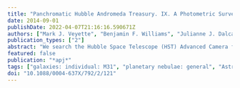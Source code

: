 ```yaml
---
title: "Panchromatic Hubble Andromeda Treasury. IX. A Photometric Survey of Planetary Nebulae in M31"
date: 2014-09-01
publishDate: 2022-04-07T21:16:16.590671Z
authors: ["Mark J. Veyette", "Benjamin F. Williams", "Julianne J. Dalcanton", "Bruce Balick", "Nelson Caldwell", "Morgan Fouesneau", "Léo Girardi", "Karl D. Gordon", "Jason Kalirai", "Philip Rosenfield", "Anil C. Seth"]
publication_types: ["2"]
abstract: "We search the Hubble Space Telescope (HST) Advanced Camera for Surveys and Wide Field Camera 3 broadband imaging data from the Panchromatic Hubble Andromeda Treasury (PHAT) survey to identify detections of cataloged planetary nebulae (PNs). Of the 711 PNs currently in the literature within the PHAT footprint, we find 467 detected in the broadband. For these 467, we are able to refine their astrometric accuracy from åisebox-0.5ex~0.``3 to 0.''05. Using the resolution of the HST, we are able to show that 152 objects currently in the catalogs are definitively not PNs, and we show that 32 objects thought to be extended in ground-based images are actually point-like and therefore good PN candidates. We also find one PN candidate that is marginally resolved. If this is a PN, it is up to 0.7 pc in diameter. With our new photometric data, we develop a method of measuring the level of excitation in individual PNs by comparing broadband and narrowband imaging and describe the effects of excitation on a PN's photometric signature. Using the photometric properties of the known PNs in the PHAT catalogs, we search for more PNs, but do not find any new candidates, suggesting that ground-based emission-line surveys are complete in the PHAT footprint to F475W i̊sebox-0.5ex~= 24."
featured: false
publication: "*apj*"
tags: ["galaxies: individual: M31", "planetary nebulae: general", "Astrophysics - Astrophysics of Galaxies"]
doi: "10.1088/0004-637X/792/2/121"
---
```


